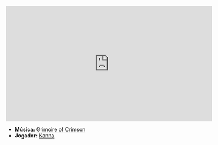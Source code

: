 <iframe width="560" height="315" src="https://www.youtube.com/embed/FXwUzRKFcaI?si=d_CEwSvVCKqXvZjI" title="YouTube video player" frameborder="0" allow="accelerometer; autoplay; clipboard-write; encrypted-media; gyroscope; picture-in-picture; web-share" referrerpolicy="strict-origin-when-cross-origin" allowfullscreen></iframe>

- **Música:** [Grimoire of Crimson](Grimoire%20of%20Crimson.md)
- **Jogador:** [Kanna](content/Jogadores/Kanna.md)